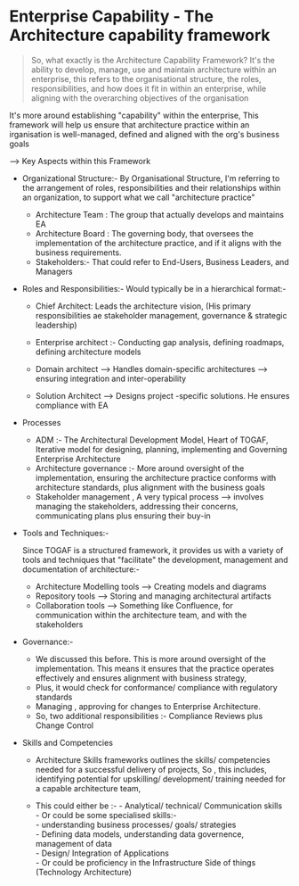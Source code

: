 # Enterprise Capability - The Architecture capability framework

> So, what exactly is the Architecture Capability Framework? It's the ability to develop, manage, use and maintain architecture within an enterprise,
>this refers to the organisational structure, the roles, responsibilities, and how does it fit in within an enterprise, while aligning with the overarching objectives of the organisation

It's more around establishing "capability" within the enterprise, This framework will help us ensure that architecture practice within an irganisation is well-managed, defined and aligned with the org's business goals

--> Key Aspects within this Framework

- Organizational Structure:- By Organisational Structure, I'm referring to the arrangement of roles, responsibilities and their relationships within an organization, to support what we call "architecture practice"

   - Architecture Team : The group that actually develops and maintains EA
   - Architecture Board : The governing body, that oversees the implementation of the architecture practice, and if it aligns with the business requirements.
   - Stakeholders:- That could refer to End-Users, Business Leaders, and Managers

- Roles and Responsibilities:- Would typically be in a hierarchical format:-

   - Chief Architect: Leads the architecture vision, (His primary responsibilities ae stakeholder management, governance & strategic leadership)

   - Enterprise architect :- Conducting gap analysis, defining roadmaps, defining architecture models
     
   - Domain architect --> Handles domain-specific architectures --> ensuring integration and inter-operability

   - Solution Architect --> Designs project -specific solutions. He ensures compliance with EA

- Processes
  - ADM :- The Architectural Development Model, Heart of TOGAF, Iterative model for designing, planning, implementing and Governing Enterprise Architecture
  - Architecture governance :- More around oversight of the implementation, ensuring the architecture practice conforms with architecture standards,  plus alignment with the business goals 
  - Stakeholder management , A very typical process --> involves managing the stakeholders, addressing their concerns, communicating plans plus ensuring their buy-in

- Tools and Techniques:-

  Since TOGAF is a structured framework, it provides us with a variety of tools and techniques that "facilitate" the development, management and documentation of architecture:-
     - Architecture Modelling tools --> Creating models and diagrams
     - Repository tools --> Storing and managing architectural artifacts
     - Collaboration tools --> Something like Confluence, for communication within the architecture team, and with the stakeholders

       
- Governance:-
    - We discussed this before. This is more around oversight of the implementation. This means it ensures that the practice operates effectively and ensures alignment with business strategy,
    - Plus, it would check for conformance/ compliance with regulatory standards
    - Managing , approving for changes to Enterprise Architecture.
    - So, two additional responsibilities :- Compliance Reviews plus Change Control
  
- Skills and Competencies

  - Architecture Skills frameworks outlines the skills/ competencies needed for a successful delivery of projects, So , this includes, identifying potential for upskilling/ development/ training  needed for a capable architecture team,    

  - This could either be :-
        - Analytical/ technical/ Communication skills               
        - Or could be some specialised skills:-            
              - understanding business processes/ goals/ strategies            
              - Defining data models, understanding data governence, management of data         
              - Design/ Integration of Applications            
              - Or could be proficiency in the Infrastructure Side of things (Technology Architecture)         
   
